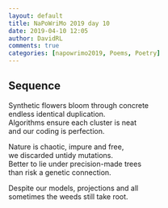 ```yaml
---  
layout: default  
title: NaPoWriMo 2019 day 10  
date: 2019-04-10 12:05  
author: DavidRL  
comments: true  
categories: [napowrimo2019, Poems, Poetry]  
---  
```

<!-- wp:heading -->  
<h2>Sequence</h2>  
<!-- /wp:heading -->  
  
<!-- wp:paragraph -->  
<p>Synthetic flowers bloom through concrete <br />endless identical duplication.<br />Algorithms ensure each cluster is neat<br />and our coding is perfection.</p>  
<!-- /wp:paragraph -->  
  
<!-- wp:paragraph -->  
<p>Nature is chaotic, impure and free,<br />we discarded untidy mutations.<br />Better to lie under precision-made trees<br />than risk a genetic connection.</p>  
<!-- /wp:paragraph -->  
  
<!-- wp:paragraph -->  
<p>Despite our models, projections and all<br />sometimes the weeds still take root.</p>  
<!-- /wp:paragraph -->  
  